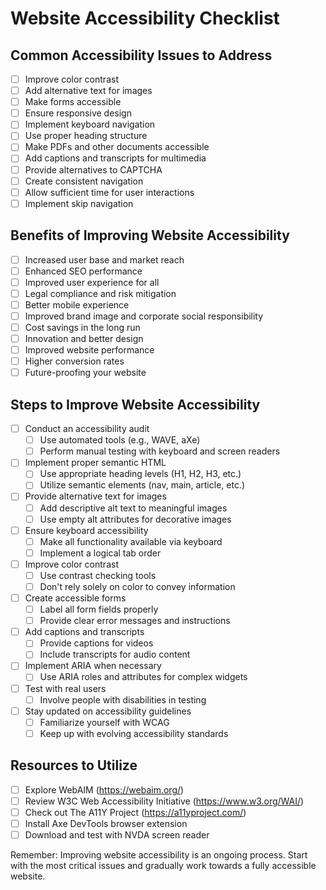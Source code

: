   # Website Accessibility Checklist

  ## Common Accessibility Issues to Address

  - [ ] Improve color contrast
  - [ ] Add alternative text for images
  - [ ] Make forms accessible
  - [ ] Ensure responsive design
  - [ ] Implement keyboard navigation
  - [ ] Use proper heading structure
  - [ ] Make PDFs and other documents accessible
  - [ ] Add captions and transcripts for multimedia
  - [ ] Provide alternatives to CAPTCHA
  - [ ] Create consistent navigation
  - [ ] Allow sufficient time for user interactions
  - [ ] Implement skip navigation

  ## Benefits of Improving Website Accessibility

  - [ ] Increased user base and market reach
  - [ ] Enhanced SEO performance
  - [ ] Improved user experience for all
  - [ ] Legal compliance and risk mitigation
  - [ ] Better mobile experience
  - [ ] Improved brand image and corporate social responsibility
  - [ ] Cost savings in the long run
  - [ ] Innovation and better design
  - [ ] Improved website performance
  - [ ] Higher conversion rates
  - [ ] Future-proofing your website

  ## Steps to Improve Website Accessibility

  - [ ] Conduct an accessibility audit
    - [ ] Use automated tools (e.g., WAVE, aXe)
    - [ ] Perform manual testing with keyboard and screen readers

  - [ ] Implement proper semantic HTML
    - [ ] Use appropriate heading levels (H1, H2, H3, etc.)
    - [ ] Utilize semantic elements (nav, main, article, etc.)

  - [ ] Provide alternative text for images
    - [ ] Add descriptive alt text to meaningful images
    - [ ] Use empty alt attributes for decorative images

  - [ ] Ensure keyboard accessibility
    - [ ] Make all functionality available via keyboard
    - [ ] Implement a logical tab order

  - [ ] Improve color contrast
    - [ ] Use contrast checking tools
    - [ ] Don't rely solely on color to convey information

  - [ ] Create accessible forms
    - [ ] Label all form fields properly
    - [ ] Provide clear error messages and instructions

  - [ ] Add captions and transcripts
    - [ ] Provide captions for videos
    - [ ] Include transcripts for audio content

  - [ ] Implement ARIA when necessary
    - [ ] Use ARIA roles and attributes for complex widgets

  - [ ] Test with real users
    - [ ] Involve people with disabilities in testing

  - [ ] Stay updated on accessibility guidelines
    - [ ] Familiarize yourself with WCAG
    - [ ] Keep up with evolving accessibility standards

  ## Resources to Utilize

  - [ ] Explore WebAIM (https://webaim.org/)
  - [ ] Review W3C Web Accessibility Initiative (https://www.w3.org/WAI/)
  - [ ] Check out The A11Y Project (https://a11yproject.com/)
  - [ ] Install Axe DevTools browser extension
  - [ ] Download and test with NVDA screen reader

  Remember: Improving website accessibility is an ongoing process. Start with the most critical issues and gradually work towards a fully accessible website.